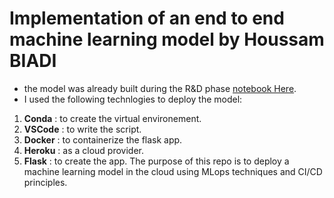 # Implementation of an end to end machine learning model by Houssam BIADI
- the model was already built during the R&D phase [notebook Here](https://github.com/Houssam-BIADI/Streamlit_app/blob/main/heart_disease_notebook.ipynb).
- I used the following technlogies to deploy the model:
1. **Conda**  : to create the virtual environement.
2. **VSCode** : to write the script. 
3. **Docker** : to containerize the flask app.
4. **Heroku** : as a cloud provider.
5. **Flask**  : to create the app.
The purpose of this repo is to deploy a machine learning model in the cloud using MLops techniques and CI/CD principles. 
